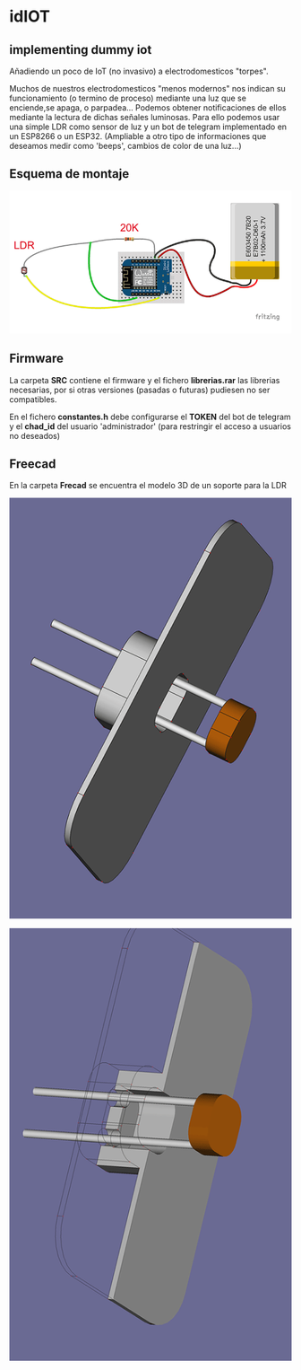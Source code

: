 # idIOT
## implementing dummy iot


Añadiendo un poco de IoT (no invasivo) a electrodomesticos "torpes".

Muchos de nuestros electrodomesticos "menos modernos" nos indican su funcionamiento (o termino de proceso) mediante una luz que se enciende,se apaga, o parpadea...
Podemos obtener notificaciones de ellos mediante la lectura de dichas señales luminosas.
Para ello podemos usar una simple LDR como sensor de luz y un bot de telegram implementado en un ESP8266 o un ESP32.
(Ampliable a otro tipo de informaciones que deseamos medir como 'beeps', cambios de color de una luz...)


## Esquema de montaje
![](./imagenes/wemos-idIOT_mini.png)


## Firmware
La carpeta **SRC** contiene el firmware y el fichero **librerias.rar** las librerias necesarias, por si otras versiones (pasadas o futuras) pudiesen no ser compatibles.

En el fichero **constantes.h** debe configurarse el **TOKEN** del bot de telegram y el **chad_id** del usuario 'administrador' (para restringir el acceso a usuarios no deseados)


## Freecad
En la carpeta **Frecad** se encuentra el modelo 3D de un soporte para la LDR

![](./imagenes/todo.png)

![](./imagenes/soporte-LDR.png)




